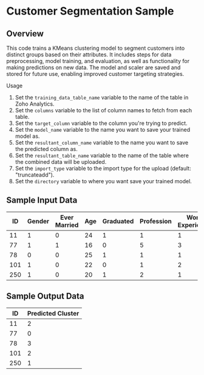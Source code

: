 # Customer Segmentation Sample

## Overview

This code trains a KMeans clustering model to segment customers into distinct groups based on their attributes. It includes steps for data preprocessing, model training, and evaluation, as well as functionality for making predictions on new data. The model and scaler are saved and stored for future use, enabling improved customer targeting strategies.

Usage

1. Set the `training_data_table_name` variable to the name of the table in Zoho Analytics.
2. Set the `columns` variable to the list of column names to fetch from each table.
3. Set the `target_column` variable to the column you're trying to predict.
4. Set the `model_name` variable to the name you want to save your trained model as.
5. Set the `resultant_column_name` variable to the name you want to save the predicted column as. 
6. Set the `resultant_table_name` variable to the name of the table where the combined data will be uploaded.
7. Set the `import_type` variable to the import type for the upload (default: "truncateadd").
8. Set the `directory` variable to where you want save your trained model.

## Sample Input Data

| ID  | Gender | Ever Married | Age | Graduated | Profession | Work Experience | Spending Score | Family Size | Var_1 | Segmentation |
|-----|--------|--------------|-----|-----------|------------|-----------------|----------------|-------------|-------|--------------|
| 11  | 1      | 0            | 24  | 1         | 1          | 1               | 67             | 3           | 2     | 1            |
| 77  | 1      | 1            | 16  | 0         | 5          | 3               | 59             | 5           | 3     | 1            |
| 78  | 0      | 0            | 25  | 1         | 1          | 1               | 54             | 5           | 3     | 1            |
| 101 | 1      | 0            | 22  | 0         | 1          | 2               | 55             | 6           | 3     | 1            |
| 250 | 1      | 0            | 20  | 1         | 2          | 1               | 55             | 4           | 1     | 1            |

## Sample Output Data

| ID  | Predicted Cluster |
|-----|-------------------|
| 11  | 2                 |
| 77  | 0                 |
| 78  | 3                 |
| 101 | 2                 |
| 250 | 1                 |